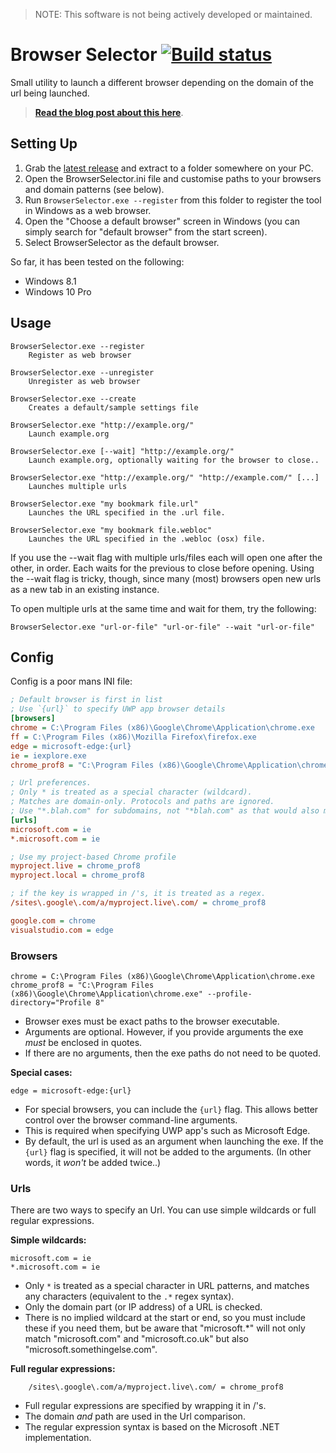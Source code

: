 > NOTE: This software is not being actively developed or maintained.

# Browser Selector [![Build status](https://ci.appveyor.com/api/projects/status/github/DanTup/BrowserSelector?svg=true)](https://ci.appveyor.com/project/DanTup/browserselector)

Small utility to launch a different browser depending on the domain of the url being launched.

> **[Read the blog post about this here](http://blog.dantup.com/2015/09/simple-windows-browser-selector/)**.

## Setting Up

1. Grab the [latest release](https://github.com/DanTup/BrowserSelector/releases) and extract to a folder somewhere on your PC.
2. Open the BrowserSelector.ini file and customise paths to your browsers and domain patterns (see below).
3. Run `BrowserSelector.exe --register` from this folder to register the tool in Windows as a web browser.
4. Open the "Choose a default browser" screen in Windows (you can simply search for "default browser" from the start screen).
5. Select BrowserSelector as the default browser.

So far, it has been tested on the following:

- Windows 8.1
- Windows 10 Pro

## Usage

    BrowserSelector.exe --register
        Register as web browser

    BrowserSelector.exe --unregister
        Unregister as web browser

    BrowserSelector.exe --create
        Creates a default/sample settings file

    BrowserSelector.exe "http://example.org/"
        Launch example.org

    BrowserSelector.exe [--wait] "http://example.org/"
        Launch example.org, optionally waiting for the browser to close..

    BrowserSelector.exe "http://example.org/" "http://example.com/" [...]
        Launches multiple urls

    BrowserSelector.exe "my bookmark file.url"
        Launches the URL specified in the .url file.

    BrowserSelector.exe "my bookmark file.webloc"
        Launches the URL specified in the .webloc (osx) file.

If you use the --wait flag with multiple urls/files each will open one after the other, in order. Each waits for the previous to close before opening. Using the --wait flag is tricky, though, since many (most) browsers open new urls as a new tab in an existing instance.

To open multiple urls at the same time and wait for them, try the following:

    BrowserSelector.exe "url-or-file" "url-or-file" --wait "url-or-file"

## Config

Config is a poor mans INI file:

```ini
; Default browser is first in list
; Use `{url}` to specify UWP app browser details
[browsers]
chrome = C:\Program Files (x86)\Google\Chrome\Application\chrome.exe
ff = C:\Program Files (x86)\Mozilla Firefox\firefox.exe
edge = microsoft-edge:{url}
ie = iexplore.exe
chrome_prof8 = "C:\Program Files (x86)\Google\Chrome\Application\chrome.exe" --profile-directory="Profile 8"

; Url preferences.
; Only * is treated as a special character (wildcard).
; Matches are domain-only. Protocols and paths are ignored.
; Use "*.blah.com" for subdomains, not "*blah.com" as that would also match "abcblah.com".
[urls]
microsoft.com = ie
*.microsoft.com = ie

; Use my project-based Chrome profile
myproject.live = chrome_prof8
myproject.local = chrome_prof8

; if the key is wrapped in /'s, it is treated as a regex.
/sites\.google\.com/a/myproject.live\.com/ = chrome_prof8

google.com = chrome
visualstudio.com = edge
```

### Browsers

    chrome = C:\Program Files (x86)\Google\Chrome\Application\chrome.exe
    chrome_prof8 = "C:\Program Files (x86)\Google\Chrome\Application\chrome.exe" --profile-directory="Profile 8"

- Browser exes must be exact paths to the browser executable.
- Arguments are optional. However, if you provide arguments the exe _must_ be enclosed in quotes.
- If there are no arguments, then the exe paths do not need to be quoted.

**Special cases:**

    edge = microsoft-edge:{url}

- For special browsers, you can include the `{url}` flag. This allows better control over the browser command-line arguments.
- This is required when specifying UWP app's such as Microsoft Edge.
- By default, the url is used as an argument when launching the exe. If the `{url}` flag is specified, it will not be added to the arguments. (In other words, it _won't_ be added twice..)

### Urls

There are two ways to specify an Url. You can use simple wildcards or full regular expressions.

**Simple wildcards:**

    microsoft.com = ie
    *.microsoft.com = ie

- Only `*` is treated as a special character in URL patterns, and matches any characters (equivalent to the `.*` regex syntax).
- Only the domain part (or IP address) of a URL is checked.
- There is no implied wildcard at the start or end, so you must include these if you need them, but be aware that "microsoft.\*" will not only match "microsoft.com" and "microsoft.co.uk" but also "microsoft.somethingelse.com".

**Full regular expressions:**

```regex
	/sites\.google\.com/a/myproject.live\.com/ = chrome_prof8
```

- Full regular expressions are specified by wrapping it in /'s.
- The domain _and_ path are used in the Url comparison.
- The regular expression syntax is based on the Microsoft .NET implementation.
